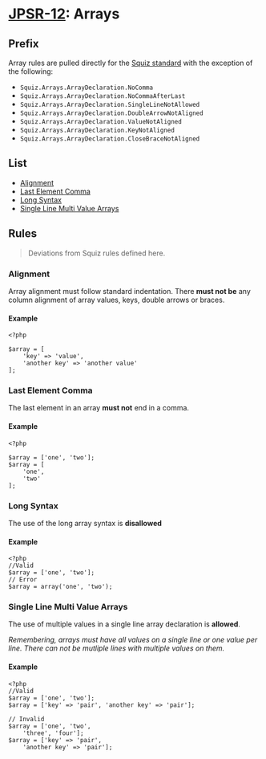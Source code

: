 # [JPSR-12](../JSPR12.md): Arrays

## Prefix

Array rules are pulled directly for the [Squiz standard](https://github.com/squizlabs/PHP_CodeSniffer/blob/master/src/Standards/Squiz/Sniffs/Arrays/ArrayDeclarationSniff.php) with the exception of the following:

 - `Squiz.Arrays.ArrayDeclaration.NoComma`
 - `Squiz.Arrays.ArrayDeclaration.NoCommaAfterLast`
 - `Squiz.Arrays.ArrayDeclaration.SingleLineNotAllowed`
 - `Squiz.Arrays.ArrayDeclaration.DoubleArrowNotAligned`
 - `Squiz.Arrays.ArrayDeclaration.ValueNotAligned`
 - `Squiz.Arrays.ArrayDeclaration.KeyNotAligned`
 - `Squiz.Arrays.ArrayDeclaration.CloseBraceNotAligned`


## List

- [Alignment](#alignment)
- [Last Element Comma](#last-element-comma)
- [Long Syntax](#long-syntax)
- [Single Line Multi Value Arrays](#single-line-multi-value-arrays)

## Rules

> Deviations from Squiz rules defined here.

### Alignment

Array alignment must follow standard indentation. There **must not be** any column alignment of array values, keys, double arrows or braces.

#### Example

```
<?php

$array = [
    'key' => 'value',
    'another key' => 'another value'
];
```

### Last Element Comma
The last element in an array **must not** end in a comma.

#### Example

```
<?php

$array = ['one', 'two'];
$array = [
    'one',
    'two'
];
```

### Long Syntax

The use of the long array syntax is **disallowed**

#### Example

```
<?php
//Valid
$array = ['one', 'two'];
// Error
$array = array('one', 'two');
```

### Single Line Multi Value Arrays

The use of multiple values in a single line array declaration is **allowed**.

*Remembering, arrays must have all values on a single line or one value per line. There can not be mutliple lines with multiple values on them.*

#### Example

```
<?php
//Valid
$array = ['one', 'two'];
$array = ['key' => 'pair', 'another key' => 'pair'];

// Invalid
$array = ['one', 'two',
    'three', 'four'];
$array = ['key' => 'pair',
    'another key' => 'pair'];

```
